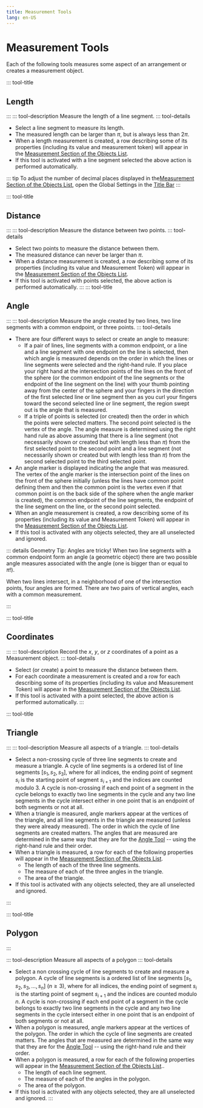 ```yaml
---
title: Measurement Tools
lang: en-US
---
```


# Measurement Tools

Each of the following tools measures some aspect of an arrangement or creates a measurement object.

::: tool-title

## Length <icon-base notInline iconName="segmentLength"> </icon-base>

:::
::: tool-description
Measure the length of a line segment.
::: tool-details

- Select a line segment to measure its length.
- The measured length can be larger than $\pi$, but is always less than $2\pi$.
- When a length measurement is created, a row describing some of its properties (including its value and measurement token) will appear in the [Measurement Section of the Objects List](/userguide/toolsobjectspanel#objects-list).
- If this tool is activated with a line segment selected the above action is performed automatically.

::: tip
To adjust the number of decimal places displayed in the[Measurement Section of the Objects List](/userguide/toolsobjectspanel#objects-list), open the Global Settings in the [Title Bar](/userguide/#top-region-title-bar)
:::

::: tool-title

## Distance <icon-base notInline iconName="pointDistance"> </icon-base>

:::
::: tool-description
Measure the distance between two points.
::: tool-details

- Select two points to measure the distance between them.
- The measured distance can never be larger than $\pi$.
- When a distance measurement is created, a row describing some of its properties (including its value and Measurement Token) will appear in the [Measurement Section of the Objects List](/userguide/toolsobjectspanel#objects-list).
- If this tool is activated with points selected, the above action is performed automatically.
  :::
  ::: tool-title

## Angle <icon-base notInline iconName="angle"> </icon-base>

:::
::: tool-description
Measure the angle created by two lines, two line segments with a common endpoint, or three points.
::: tool-details

- There are four different ways to select or create an angle to measure:
  - If a pair of lines, line segments with a common endpoint, or a line and a line segment with one endpoint on the line is selected, then which angle is measured depends on the order in which the lines or line segments were selected and the right-hand rule. If you place your right hand at the intersection points of the lines on the front of the sphere (or the common endpoint of the line segments or the endpoint of the line segment on the line) with your thumb pointing away from the center of the sphere and your fingers in the direction of the first selected line or line segment then as you curl your fingers toward the second selected line or line segment, the region swept out is the angle that is measured.
  - If a triple of points is selected (or created) then the order in which the points were selected matters. The second point selected is the vertex of the angle. The angle measure is determined using the right hand rule as above assuming that there is a line segment (not necessarily shown or created but with length less than $\pi$) from the first selected point to the second point and a line segment (not necessarily shown or created but with length less than $\pi$) from the second selected point to the third selected point.
- An angle marker is displayed indicating the angle that was measured. The vertex of the angle marker is the intersection point of the lines on the front of the sphere initially (unless the lines have common point defining them and then the common point is the vertex even if that common point is on the back side of the sphere when the angle marker is created), the common endpoint of the line segments, the endpoint of the line segment on the line, or the second point selected.
- When an angle measurement is created, a row describing some of its properties (including its value and Measurement Token) will appear in the [Measurement Section of the Objects List](/userguide/toolsobjectspanel#objects-list).
- If this tool is activated with any objects selected, they are all unselected and ignored.

::: details Geometry Tip: Angles are tricky!
When two line segments with a common endpoint form an angle (a geometric object) there are two possible angle measures associated with the angle (one is bigger than or equal to $\pi$!).

When two lines intersect, in a neighborhood of one of the intersection points, four angles are formed. There are two pairs of vertical angles, each with a common measurement.

:::

::: tool-title

## Coordinates <icon-base notInline iconName="coordinate"> </icon-base>

:::
::: tool-description
Record the $x$, $y$, or $z$ coordinates of a point as a Measurement object.
::: tool-details

- Select (or create) a point to measure the distance between them.
- For each coordinate a measurement is created and a row for each describing some of its properties (including its value and Measurement Token) will appear in the [Measurement Section of the Objects List](/userguide/toolsobjectspanel#objects-list).
- If this tool is activated with a point selected, the above action is performed automatically.
  :::

::: tool-title

## Triangle <icon-base notInline iconName="measureTriangle" />

:::
::: tool-description
Measure all aspects of a triangle.
::: tool-details

- Select a non-crossing cycle of three line segments to create and measure a triangle. A cycle of line segments is a ordered list of line segments $[s_1,s_2,s_3]$, where for all indices, the ending point of segment $s_i$ is the starting point of segment $s_{i+1}$ and the indices are counted modulo 3. A cycle is non-crossing if each end point of a segment in the cycle belongs to exactly two line segments in the cycle and any two line segments in the cycle intersect either in one point that is an endpoint of both segments or not at all.
- When a triangle is measured, angle markers appear at the vertices of the triangle, and all line segments in the triangle are measured (unless they were already measured). The order in which the cycle of line segments are created matters. The angles that are measured are determined in the same way that they are for the [Angle Tool](/tools/measurement#angle) -- using the right-hand rule and their order.
- When a triangle is measured, a row for each of the following properties will appear in the [Measurement Section of the Objects List](/userguide/toolsobjectspanel#objects-list).
  - The length of each of the three line segments.
  - The measure of each of the three angles in the triangle.
  - The area of the triangle.
- If this tool is activated with any objects selected, they are all unselected and ignored.

:::

::: tool-title

## Polygon <icon-base notInline iconName="measurePolygon" />

:::

::: tool-description
Measure all aspects of a polygon
::: tool-details

- Select a non crossing cycle of line segments to create and measure a polygon. A cycle of line segments is a ordered list of line segments $[s_1,s_2,s_3, \ldots, s_n]$ ($n\geq 3$), where for all indices, the ending point of segment $s_i$ is the starting point of segment $s_{i+1}$ and the indices are counted modulo $n$. A cycle is non-crossing if each end point of a segment in the cycle belongs to exactly two line segments in the cycle and any two line segments in the cycle intersect either in one point that is an endpoint of both segments or not at all.
- When a polygon is measured, angle markers appear at the vertices of the polygon. The order in which the cycle of line segments are created matters. The angles that are measured are determined in the same way that they are for the [Angle Tool](/tools/measurement#angle) -- using the right-hand rule and their order.
- When a polygon is measured, a row for each of the following properties will appear in the [Measurement Section of the Objects List](/userguide/toolsobjectspanel#objects-list)..
  - The length of each line segment.
  - The measure of each of the angles in the polygon.
  - The area of the polygon.
- If this tool is activated with any objects selected, they are all unselected and ignored.
  :::
